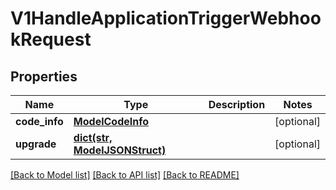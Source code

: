 # V1HandleApplicationTriggerWebhookRequest

## Properties
Name | Type | Description | Notes
------------ | ------------- | ------------- | -------------
**code_info** | [**ModelCodeInfo**](ModelCodeInfo.md) |  | [optional] 
**upgrade** | [**dict(str, ModelJSONStruct)**](ModelJSONStruct.md) |  | [optional] 

[[Back to Model list]](../vela-client/README.md#documentation-for-models) [[Back to API list]](../vela-client/README.md#documentation-for-api-endpoints) [[Back to README]](../vela-client/README.md)

